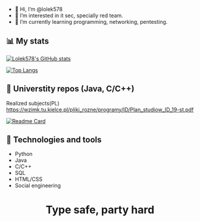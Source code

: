 - 👋 Hi, I’m @lolek578
- 👀 I’m interested in it sec, specially red team.
- 🌱 I’m currently learning programming, networking, pentesting.

## 📊 My stats
[![Lolek578's GitHub stats](https://github-readme-stats.vercel.app/api?username=lolek578&show_icons=true&theme=radical)](https://github.com/lolek578)

[![Top Langs](https://github-readme-stats.vercel.app/api/top-langs/?username=lolek578&hide=cmake,makefile&theme=radical&layout=compact)](https://github.com/lolek578)


## 🏫 Universtity repos (Java, C/C++)
Realized subjects(PL) https://wzimk.tu.kielce.pl/pliki_rozne/programy/ID/Plan_studiow_ID_19-st.pdf

[![Readme Card](https://github-readme-stats.vercel.app/api/pin/?username=lolek578&repo=kielce-java&theme=radical)](https://github.com/lolek578/kielce-java)

## 🧰 Technologies and tools
  * Python  
  * Java      
  * C/C++    
  * SQL
  * HTML/CSS
  * Social engineering
##

# <p align="center">Type safe, party hard</p>
<!---
lolek578/lolek578 is a ✨ special ✨ repository because its `README.md` (this file) appears on your GitHub profile.
You can click the Preview link to take a look at your changes.
--->

